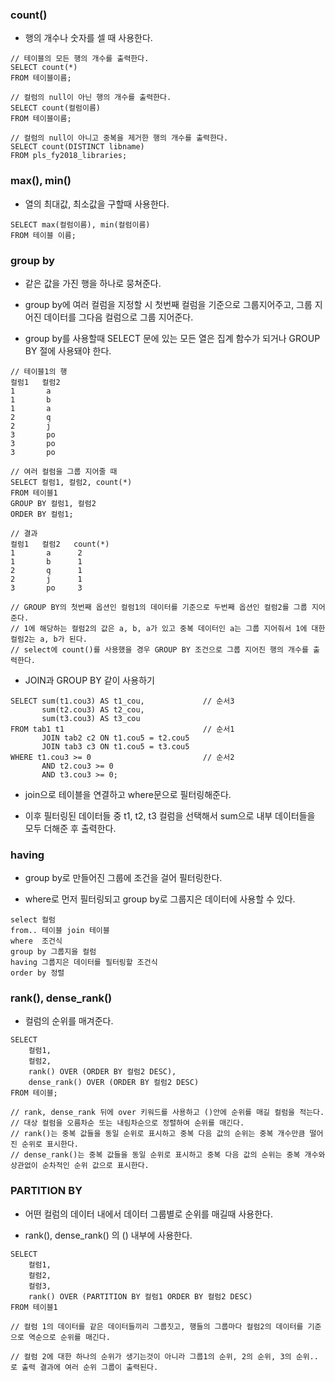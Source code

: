 ### count()

* 행의 개수나 숫자를 셀 때 사용한다.

```
// 테이블의 모든 행의 개수를 출력한다.
SELECT count(*)
FROM 테이블이름;

// 컬럼의 null이 아닌 행의 개수를 출력한다. 
SELECT count(컬럼이름)
FROM 테이블이름;

// 컬럼의 null이 아니고 중복을 제거한 행의 개수를 출력한다.
SELECT count(DISTINCT libname)
FROM pls_fy2018_libraries;
```

### max(), min()

* 열의 최대값, 최소값을 구할때 사용한다.

```
SELECT max(컬럼이름), min(컬럼이름)
FROM 테이블 이름;
```

### group by

* 같은 값을 가진 행을 하나로 뭉쳐준다.

* group by에 여러 컬럼을 지정할 시 첫번째 컬럼을 기준으로 그룹지어주고, 그룹 지어진 데이터를 그다음 컬럼으로 그룹 지어준다.

* group by를 사용할때 SELECT 문에 있는 모든 열은 집계 함수가 되거나 GROUP BY 절에 사용돼야 한다.

```
// 테이블1의 행
컬럼1   컬럼2
1       a
1       b  
1       a
2       q
2       j
3       po
3       po
3       po

// 여러 컬럼을 그룹 지어줄 때
SELECT 컬럼1, 컬럼2, count(*)
FROM 테이블1
GROUP BY 컬럼1, 컬럼2
ORDER BY 컬럼1;

// 결과
컬럼1   컬럼2   count(*)
1       a      2
1       b      1
2       q      1
2       j      1
3       po     3

// GROUP BY의 첫번째 옵션인 컬럼1의 데이터를 기준으로 두번째 옵션인 컬럼2를 그룹 지어준다.  
// 1에 해당하는 컬럼2의 값은 a, b, a가 있고 중복 데이터인 a는 그룹 지어줘서 1에 대한 컬럼2는 a, b가 된다.
// select에 count()를 사용했을 경우 GROUP BY 조건으로 그룹 지어진 행의 개수를 출력한다.
```

* JOIN과 GROUP BY 같이 사용하기
```
SELECT sum(t1.cou3) AS t1_cou,             // 순서3
       sum(t2.cou3) AS t2_cou,
       sum(t3.cou3) AS t3_cou
FROM tab1 t1                               // 순서1
       JOIN tab2 c2 ON t1.cou5 = t2.cou5   
       JOIN tab3 c3 ON t1.cou5 = t3.cou5     
WHERE t1.cou3 >= 0                         // 순서2
       AND t2.cou3 >= 0
       AND t3.cou3 >= 0;
```

* join으로 테이블을 연결하고 where문으로 필터링해준다. 

* 이후 필터링된 데이터들 중 t1, t2, t3 컬럼을 선택해서 sum으로 내부 데이터들을 모두 더해준 후 출력한다.


### having

* group by로 만들어진 그룹에 조건을 걸어 필터링한다.

* where로 먼저 필터링되고 group by로 그룹지은 데이터에 사용할 수 있다.
```
select 컬럼
from.. 테이블 join 테이블
where  조건식
group by 그룹지을 컬럼
having 그룹지은 데이터를 필터링할 조건식
order by 정렬
```

### rank(), dense_rank()

* 컬럼의 순위를 매겨준다.

```
SELECT
    컬럼1,
    컬럼2,
    rank() OVER (ORDER BY 컬럼2 DESC),
    dense_rank() OVER (ORDER BY 컬럼2 DESC)
FROM 테이블;

// rank, dense_rank 뒤에 over 키워드를 사용하고 ()안에 순위를 매길 컬럼을 적는다.
// 대상 컬럼을 오름차순 또는 내림차순으로 정렬하여 순위를 매긴다.
// rank()는 중복 값들을 동일 순위로 표시하고 중복 다음 값의 순위는 중복 개수만큼 떨어진 순위로 표시한다.
// dense_rank()는 중복 값들을 동일 순위로 표시하고 중복 다음 값의 순위는 중복 개수와 상관없이 순차적인 순위 값으로 표시한다.
```

### PARTITION BY

* 어떤 컬럼의 데이터 내에서 데이터 그룹별로 순위를 매길때 사용한다.

* rank(), dense_rank() 의 () 내부에 사용한다.

```
SELECT
    컬럼1,
    컬럼2,
    컬럼3,
    rank() OVER (PARTITION BY 컬럼1 ORDER BY 컬럼2 DESC)
FROM 테이블1

// 컬럼 1의 데이터를 같은 데이터들끼리 그룹짓고, 행들의 그룹마다 컬럼2의 데이터를 기준으로 역순으로 순위를 매긴다.

// 컬럼 2에 대한 하나의 순위가 생기는것이 아니라 그룹1의 순위, 2의 순위, 3의 순위.. 로 출력 결과에 여러 순위 그룹이 출력된다.
```
